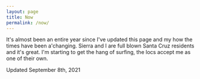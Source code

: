 ```yaml
---
layout: page
title: Now
permalink: /now/
---
```


It's almost been an entire year since I've updated this page and my how the times have been a'changing.  Sierra and I are full blown Santa Cruz residents and it's great.  I'm starting to get the hang of surfing, the locs accept me as one of their own.

Updated September 8th, 2021

<!--stackedit_data:
eyJoaXN0b3J5IjpbMjA0ODU0NDUzMiwxOTYwNjEyNDUwLDIxMz
g1NTQxNTQsLTEzNTk1NjM0MF19
-->